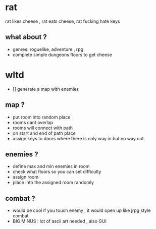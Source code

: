 
# rat

rat likes cheese , rat eats cheese, rat fucking hate keys

## what about ?

- genres:   roguelike, adventure , rpg
- complete simple dungeons floors to get cheese



# wltd 

- [] generate a map with enemies 




















## map ?

- put room into random place
- rooms cant overlap
- rooms will connect with path
- on start and end of path place 
- assign keys to doors where there is only way in but no way out

## enemies ?

- define max and min enemies in room
- check what floors so you can set difficulty
- assign room
- place into the assigned room randomly

## combat ?

- would be cool if you touch enemy , it would open up like jrpg style combat
- BIG MINUS : lot of ascii art needed , also GUI







